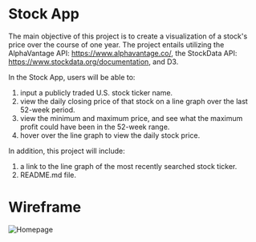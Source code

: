 <h1>Stock App</h1>

The main objective of this project is to create a visualization of a stock's price over the course of one year. The project entails utilizing the AlphaVantage API: https://www.alphavantage.co/, the StockData API: https://www.stockdata.org/documentation, and D3.

In the Stock App, users will be able to:
1) input a publicly traded U.S. stock ticker name.
2) view the daily closing price of that stock on a line graph over the last 52-week period.
3) view the minimum and maximum price, and see what the maximum profit could have been in the 52-week range.
4) hover over the line graph to view the daily stock price.

In addition, this project will include:

1) a link to the line graph of the most recently searched stock ticker.
2) README.md file.

<h1>Wireframe</h1>

![Homepage](https://github.com/nkachalia1/JavaScript-Project-1/assets/26831378/7e39f560-2470-4ec4-a523-3eaeb8de26f2)
